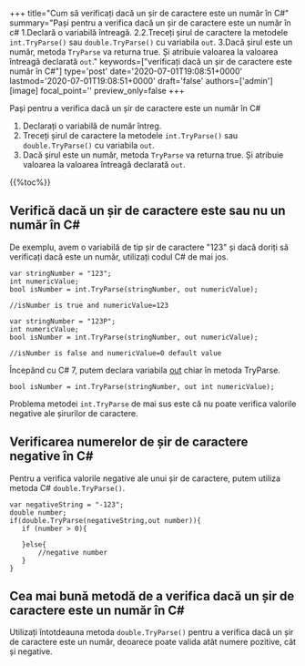 +++
title="Cum să verificați dacă un șir de caractere este un număr în C#"
summary="Pași pentru a verifica dacă un șir de caractere este un număr în c# 1.Declară o variabilă întreagă. 2.2.Treceți șirul de caractere la metodele `int.TryParse()` sau `double.TryParse()` cu variabila `out`. 3.Dacă șirul este un număr, metoda `TryParse` va returna true. Și atribuie valoarea la valoarea întreagă declarată `out`."
keywords=["verificați dacă un șir de caractere este număr în C#"]
type='post'
date='2020-07-01T19:08:51+0000'
lastmod='2020-07-01T19:08:51+0000'
draft='false'
authors=['admin']
[image]
focal_point=''
preview_only=false
+++

Pași pentru a verifica dacă un șir de caractere este un număr în C#

1. Declarați o variabilă de număr întreg.
2. Treceți șirul de caractere la metodele `int.TryParse()` sau `double.TryParse()` cu variabila `out`.
3. Dacă șirul este un număr, metoda `TryParse` va returna true. Și atribuie valoarea la valoarea întreagă declarată `out`.

{{%toc%}}

## Verifică dacă un șir de caractere este sau nu un număr în C# 

De exemplu, avem o variabilă de tip șir de caractere "123" și dacă doriți să verificați dacă este un număr, utilizați codul C# de mai jos.

```
var stringNumber = "123";
int numericValue;
bool isNumber = int.TryParse(stringNumber, out numericValue);

//isNumber is true and numericValue=123

var stringNumber = "123P";
int numericValue;
bool isNumber = int.TryParse(stringNumber, out numericValue);

//isNumber is false and numericValue=0 default value

```

Începând cu C# 7, putem declara variabila [out](https://www.arungudelli.com/tutorial/c-sharp/difference-between-ref-and-out-parameters-in-c-sharp/) chiar în metoda TryParse.

```
bool isNumber = int.TryParse(stringNumber, out int numericValue);

```

Problema metodei `int.TryParse` de mai sus este că nu poate verifica valorile negative ale șirurilor de caractere.

## Verificarea numerelor de șir de caractere negative în C# 

Pentru a verifica valorile negative ale unui șir de caractere, putem utiliza metoda C# `double.TryParse()`.

```
var negativeString = "-123";
double number;
if(double.TryParse(negativeString,out number)){
   if (number > 0){

   }else{
       //negative number 
   }   
}
```

## Cea mai bună metodă de a verifica dacă un șir de caractere este un număr în C# 

Utilizați întotdeauna metoda `double.TryParse()` pentru a verifica dacă un șir de caractere este un număr, deoarece poate valida atât numere pozitive, cât și negative.